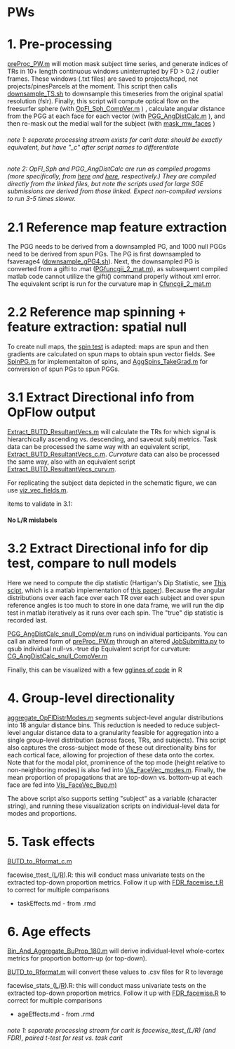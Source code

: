 # PWs

# 1. Pre-processing
[preProc_PW.m](https://github.com/PennLINC/PWs/blob/main/scripts/preProc_PW.m) will motion mask subject time series, and generate indices of TRs in 10+ length continuous windows uninterrupted by FD > 0.2 / outlier frames. These windows (.txt files) are saved to projects/hcpd, not projects/pinesParcels at the moment. This script then calls [downsample_TS.sh](https://github.com/PennLINC/PWs/blob/main/scripts/downsample_TS.sh) to downsample this timeseries from the original spatial resolution (fslr). Finally, this script will compute optical flow on the freesurfer sphere (with [OpFl_Sph_CompVer.m](https://github.com/PennLINC/PWs/blob/main/scripts/OpFl_Sph_CompVer.m) ) , calculate angular distance from the PGG at each face for each vector (with [PGG_AngDistCalc.m](https://github.com/PennLINC/PWs/blob/main/scripts/PGG_AngDistCalc.m) ), and then re-mask out the medial wall for the subject (with [mask_mw_faces](https://github.com/PennLINC/PWs/blob/main/scripts/mask_mw_faces.m) )

###### note 1: separate processing stream exists for carit data: should be exactly equivalent, but have "\_c\" after script names to differentiate
###### note 2: OpFl_Sph and PGG_AngDistCalc are run as compiled progams (more specifically, from [here](https://github.com/PennLINC/PWs/blob/main/scripts/run_OpFl_Sph_CompVer.sh) and [here](https://github.com/PennLINC/PWs/blob/main/scripts/run_PGG_AngDistCalc4_CompVer.sh), respectively.) They are compiled directly from the linked files, but note the scripts used for large SGE submissions are derived from those linked. Expect non-compiled versions to run 3-5 times slower.
 
# 2.1 Reference map feature extraction
The PGG needs to be derived from a downsampled PG, and 1000 null PGGs need to be derived from spun PGs. The PG is first downsampled to fsaverage4 ([downsample_gPG4.sh](https://github.com/PennLINC/PWs/blob/main/scripts/downsample_gPG4.sh)). Next, the downsampled PG is converted from a gifti to .mat ([PGfuncgii_2_mat.m](https://github.com/PennLINC/PWs/blob/main/scripts/PGfuncgii_2_mat.m)), as subsequent compiled matlab code cannot utilize the gifti() command properly without xml error. The equivalent script is run for the curvature map in [Cfuncgii_2_mat.m](https://github.com/PennLINC/PWs/blob/main/scripts/Cfuncgii_2_mat.m)

# 2.2 Reference map spinning + feature extraction: spatial null
To create null maps, the [spin test](https://github.com/spin-test/spin-test) is adapted: maps are spun and then gradients are calculated on spun maps to obtain spun vector fields. See [SpinPG.m](https://github.com/PennLINC/PWs/blob/main/scripts/SpinPG.m) for implementaiton of spins, and [AggSpins_TakeGrad.m](https://github.com/PennLINC/PWs/blob/main/scripts/AggSpins_TakeGrad.m) for conversion of spun PGs to spun PGGs.

# 3.1 Extract Directional info from OpFlow output
[Extract_BUTD_ResultantVecs.m](https://github.com/PennLINC/PWs/blob/main/scripts/Extract_BUTD_ResultantVecs.m) will calculate the TRs for which signal is hierarchically ascending vs. descending, and saveout subj metrics. Task data can be processed the same way with an equivalent script, [Extract_BUTD_ResultantVecs_c.m](https://github.com/PennLINC/PWs/blob/main/scripts/Extract_BUTD_ResultantVecs_c.m). *Curvature* data can also be processed the same way, also with an equivalent script [Extract_BUTD_ResultantVecs_curv.m](https://github.com/PennLINC/PWs/blob/main/scripts/Extract_BUTD_ResultantVecs_curv.m). 

For replicating the subject data depicted in the schematic figure, we can use [viz_vec_fields.m](https://github.com/PennLINC/PWs/blob/main/scripts/viz_vec_fields4.m).

items to validate in 3.1:

#### No L/R mislabels

# 3.2 Extract Directional info for dip test, compare to null models

Here we need to compute the dip statistic (Hartigan's Dip Statistic, see [This scipt](https://github.com/diazlab/chance/blob/master/hartigansdiptest.m), which is a matlab implementation of [this paper](https://www.jstor.org/stable/2347485?seq=1)). Because the angular distributions over each face over each TR over each subject and over spun reference angles is too much to store in one data frame, we will run the dip test in matlab iteratively as it runs over each spin. The "true" dip statistic is recorded last. 

[PGG_AngDistCalc_snull_CompVer.m](https://github.com/PennLINC/PWs/blob/main/scripts/PGG_AngDistCalc_snull_CompVer.m) runs on individual participants. You can call an altered form of [preProc_PW.m](https://github.com/PennLINC/PWs/blob/main/scripts/preProc_PW2.m) through an altered [JobSubmitta.py](https://github.com/PennLINC/PWs/blob/main/scripts/JobSubmitta.py) to qsub individual null-vs.-true dip 
Equivalent script for curvature: [CG_AngDistCalc_snull_CompVer.m](https://github.com/PennLINC/PWs/blob/main/scripts/CG_AngDistCalc_snull_CompVer.m)

Finally, this can be visualized with a few [gglines of code](https://github.com/PennLINC/PWs/blob/main/scripts/NullPlotting.md) in R

# 4. Group-level directionality

[aggregate_OpFlDistrModes.m](https://github.com/PennLINC/PWs/blob/main/scripts/aggregate_OpFlDistrModes.m) segments subject-level angular distributions into 18 angular distance bins. This reduction is needed to reduce subject-level angular distance data to a granularity feasible for aggregation into a single group-level distribution (across faces, TRs, and subjects). This script also captures the cross-subject mode of these out directionality bins for each cortical face, allowing for projection of these data onto the cortex. Note that for the modal plot, prominence of the top mode (height relative to non-neighboring modes) is also fed into [Vis_FaceVec_modes.m](https://github.com/PennLINC/PWs/blob/main/scripts/Vis_FaceVec_modes.m). Finally, the mean proportion of propagations that are top-down vs. bottom-up at each face are fed into [Vis_FaceVec_Bup.m)](https://github.com/PennLINC/PWs/blob/main/scripts/Vis_FaceVec_Bup.m)

The above script also supports setting "subject" as a variable (character string), and running these visualization scripts on individual-level data for modes and proportions.

# 5. Task effects

[BUTD_to_Rformat_c.m](https://github.com/PennLINC/PWs/blob/main/scripts/BUTD_to_Rformat_c.m)

facewise_ttest_([L](https://github.com/PennLINC/PWs/blob/main/scripts/facewise_ttest_L.R)/[R](https://github.com/PennLINC/PWs/blob/main/scripts/facewise_ttest_R.R)).R: this will conduct mass univariate tests on the extracted top-down proportion metrics. Follow it up with [FDR_facewise_t.R](https://github.com/PennLINC/PWs/blob/main/scripts/FDR_facewise_t.R) to correct for multiple comparisons

- taskEffects.md - from .rmd

# 6. Age effects

[Bin_And_Aggregate_BuProp_180.m](https://github.com/PennLINC/PWs/blob/e9dafb2118b3814b971d74d9cab4c35c51916aa2/scripts/Bin_And_Aggregate_BuProp_180.m) will derive individual-level whole-cortex metrics for proportion bottom-up (or top-down). 

[BUTD_to_Rformat.m](https://github.com/PennLINC/PWs/blob/main/scripts/BUTD_to_Rformat.m) will convert these values to .csv files for R to leverage

facewise_stats_([L](https://github.com/PennLINC/PWs/blob/main/scripts/facewise_stats_L.R)/[R](https://github.com/PennLINC/PWs/blob/main/scripts/facewise_stats_R.R)).R: this will conduct mass univariate tests on the extracted top-down proportion metrics. Follow it up with [FDR_facewise.R](https://github.com/PennLINC/PWs/blob/main/scripts/FDR_facewise.R) to correct for multiple comparisons
 
- ageEffects.md - from .rmd

###### note 1: separate processing stream for carit is facewise_ttest_(L/R) (and FDR), paired t-test for rest vs. task carit















